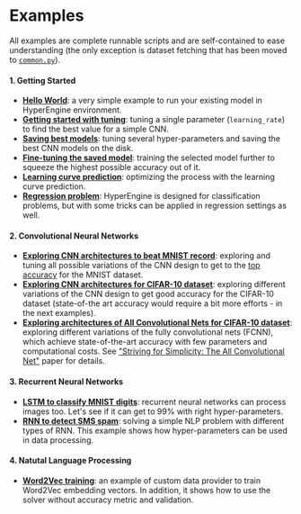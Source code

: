 # Examples

All examples are complete runnable scripts and are self-contained to ease understanding 
(the only exception is dataset fetching that has been moved to [`common.py`](common.py)).

#### 1. Getting Started
 - [**Hello World**](1_1_hello_word_with_mnist.py):
 a very simple example to run your existing model in HyperEngine environment.
 - [**Getting started with tuning**](1_2_getting_started_with_tuning.py):
 tuning a single parameter (`learning_rate`) to find the best value for
 a simple CNN.
 - [**Saving best models**](1_3_saving_best_models_mnist.py):
 tuning several hyper-parameters and saving the best CNN models on the disk.
 - [**Fine-tuning the saved model**](1_4_fine_tuning_saved_model.py):
 training the selected model further to squeeze the highest possible accuracy out of it.
 - [**Learning curve prediction**](1_5_learning_curve_prediction.py):
 optimizing the process with the learning curve prediction.
 - [**Regression problem**](1_6_optimizing_regression.py): HyperEngine is designed for classification problems,
 but with some tricks can be applied in regression settings as well.

#### 2. Convolutional Neural Networks
 - [**Exploring CNN architectures to beat MNIST record**](2_1_cnn_mnist.py):
 exploring and tuning all possible variations of the CNN design to get
 to the [top accuracy](http://rodrigob.github.io/are_we_there_yet/build/classification_datasets_results.html#4d4e495354) 
 for the MNIST dataset.
 - [**Exploring CNN architectures for CIFAR-10 dataset**](2_2_cnn_cifar.py):
 exploring different variations of the CNN design to get good accuracy for the CIFAR-10 dataset
 (state-of-the art accuracy would require a bit more efforts - in the next examples).
 - [**Exploring architectures of All Convolutional Nets for CIFAR-10 dataset**](2_3_all_conv_net_cifar.py):
 exploring different variations of the fully convolutional nets (FCNN), which achieve state-of-the-art accuracy
 with few parameters and computational costs.
 See ["Striving for Simplicity: The All Convolutional Net"](https://arxiv.org/abs/1412.6806) paper for details.

#### 3. Recurrent Neural Networks
 - [**LSTM to classify MNIST digits**](3_1_lstm_mnist.py):
 recurrent neural networks can process images too. Let's see if it can get to 99% with right hyper-parameters.
 - [**RNN to detect SMS spam**](3_2_rnn_sms_spam_detector.py):
 solving a simple NLP problem with different types of RNN. 
 This example shows how hyper-parameters can be used in data processing.

#### 4. Natutal Language Processing
 - [**Word2Vec training**](4_1_word2vec_embedding.py):
 an example of custom data provider to train Word2Vec embedding vectors. In addition, it shows how to use the solver
 without accuracy metric and validation.
 